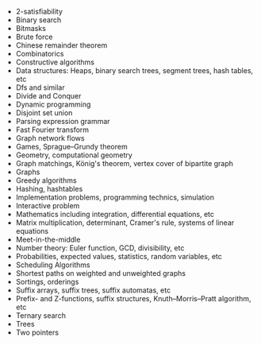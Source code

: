 -   2-satisfiability
-   Binary search
-   Bitmasks
-   Brute force
-   Сhinese remainder theorem
-   Combinatorics
-   Constructive algorithms
-   Data structures: Heaps, binary search trees, segment trees, hash tables, etc
-   Dfs and similar
-   Divide and Conquer
-   Dynamic programming
-   Disjoint set union
-   Parsing expression grammar
-   Fast Fourier transform
-   Graph network flows
-   Games, Sprague–Grundy theorem
-   Geometry, computational geometry
-   Graph matchings, König's theorem, vertex cover of bipartite graph
-   Graphs
-   Greedy algorithms
-   Hashing, hashtables
-   Implementation problems, programming technics, simulation
-   Interactive problem
-   Mathematics including integration, differential equations, etc
-   Matrix multiplication, determinant, Cramer's rule, systems of linear equations
-   Meet-in-the-middle
-   Number theory: Euler function, GCD, divisibility, etc
-   Probabilities, expected values, statistics, random variables, etc
-   Scheduling Algorithms
-   Shortest paths on weighted and unweighted graphs
-   Sortings, orderings
-   Suffix arrays, suffix trees, suffix automatas, etc
-   Prefix- and Z-functions, suffix structures, Knuth–Morris–Pratt algorithm, etc
-   Ternary search
-   Trees
-   Two pointers
